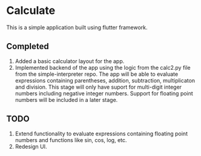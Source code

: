 # Calculate

This is a simple application built using flutter framework.

## Completed
1. Added a basic calculator layout for the app.
2. Implemented backend of the app using the logic from the calc2.py file from the simple-interpreter repo. The app will be able to evaluate expressions containing parentheses, addition, subtraction, multiplicaton and division. This stage will only have suport for multi-digit integer numbers including negative integer numbers. Support for floating point numbers will be included in a later stage.

## TODO
1. Extend functionality to evaluate expressions containing floating point numbers and functions like sin, cos, log, etc.
2. Redesign UI.

